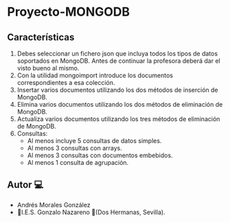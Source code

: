 # Proyecto-MONGODB

## Características
1. Debes seleccionar un fichero json que incluya todos los tipos de datos soportados en MongoDB. Antes de continuar la profesora deberá dar el visto bueno al mismo.
2. Con la utilidad mongoimport introduce los documentos correspondientes a esa colección.
3. Insertar varios documentos utilizando los dos métodos de inserción de MongoDB.
4. Elimina varios documentos utilizando los dos métodos de eliminación de MongoDB.
5. Actualiza varios documentos utilizando los tres métodos de eliminación de MongoDB.
6. Consultas:
	* Al menos incluye 5 consultas de datos simples.
	* Al menos 3 consultas con arrays.
	* Al menos 3 consultas con documentos embebidos.
	* Al menos 1 consulta de agrupación.
## Autor :computer:
* Andrés Morales González
* :school:I.E.S. Gonzalo Nazareno :round_pushpin:(Dos Hermanas, Sevilla).
